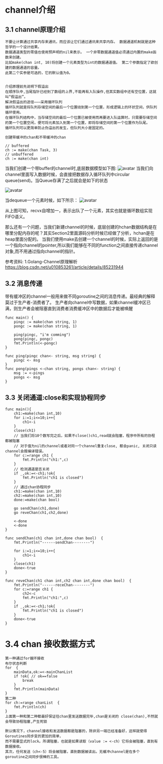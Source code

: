 # channel介绍

## 3.1 channel原理介绍
```
不要让计算通过共享内存来通讯，而应该让它们通过通讯来共享内存。 数据通道机制就是这种哲学的一个设计结果。
数据通道类型的零值也使用预声明的nil来表示。 一个非零数据通道值必须通过内置的make函数来创建。
比如make(chan int, 10)将创建一个元素类型为int的数据通道值。 第二个参数指定了欲创建的数据通道的容量。
此第二个实参是可选的，它的默认值为0。


介绍原理前先说明下假溢出
在顺序队中,当尾指针已经到了数组的上界,不能再有入队操作,但其实数组中还有空位置，这就叫“假溢出”。
解决假溢出的途径———采用循环队列
循环队列就是将队列存储空间的最后一个位置绕到第一个位置，形成逻辑上的环状空间，供队列循环使用。
在循环队列结构中，当存储空间的最后一个位置已被使用而再要进入队运算时，只需要存储空间的第一个位置空闲，便可将元素加入到第一个位置，即将存储空间的第一个位置作为队尾。
循环队列可以更简单防止伪溢出的发生，但队列大小是固定的。

创建带缓冲的chan和不带缓冲的chan
```
```
// buffered
ch := make(chan Task, 3)
// unbuffered
ch := make(chan int)

```

当我们创建一个带buffer的channel时,底层数据模型如下图:
![avatar](https://img-blog.csdnimg.cn/20190307092857857.png?x-oss-process=image/watermark,type_ZmFuZ3poZW5naGVpdGk,shadow_10,text_aHR0cHM6Ly9ibG9nLmNzZG4ubmV0L3UwMTA4NTMyNjE=,size_16,color_FFFFFF,t_70)
当我们向channel里面写入数据时候，会直接把数据存入循环队列中circular queue(send)。当Queue存满了之后就会是如下的状态

![avatar](https://img-blog.csdnimg.cn/20190307092838884.png?x-oss-process=image/watermark,type_ZmFuZ3poZW5naGVpdGk,shadow_10,text_aHR0cHM6Ly9ibG9nLmNzZG4ubmV0L3UwMTA4NTMyNjE=,size_16,color_FFFFFF,t_70)

当dequeue一个元素时候，如下所示：
![avatar](https://img-blog.csdnimg.cn/20190307092928342.png?x-oss-process=image/watermark,type_ZmFuZ3poZW5naGVpdGk,shadow_10,text_aHR0cHM6Ly9ibG9nLmNzZG4ubmV0L3UwMTA4NTMyNjE=,size_16,color_FFFFFF,t_70)

从上图可知，recvx自增加一，表示出队了一个元素，其实也就是循环数组实现FIFO语义。

那么还有一个问题，当我们新建channel的时候，底层创建的hchan数据结构是在哪里分配内存的呢？其实Section2里面源码分析时候已经做了分析，hchan是在heap里面分配的。
当我们使用make去创建一个channel的时候，实际上返回的是一个指向channel的pointer,所以我们能够在不同的function之间直接传递channel对象,而不用通过指向channel的指针。

参考资料:
1.Golang-Channel原理解析
https://blog.csdn.net/u010853261/article/details/85231944


## 3.2 消息传递

带有缓冲区的channel一般用来做不同goroutine之间的消息传递。最经典的解释莫过于生产者-消费者了。
生产者向channel中写数据，如果channel缓冲区已满，则生产者会被阻塞直到消费者消费缓冲区中的数据后才能被唤醒

```
func main() {
	pingc := make(chan string, 1)
	pongc := make(chan string, 1)

	ping(pingc, "i'm comming")
	pong(pingc, pongc)
	fmt.Println(<-pongc)
}

func ping(pingc chan<- string, msg string) {
	pingc <- msg
}
func pong(pings <-chan string, pongs chan<- string) {
	msg := <-pings
	pongs <- msg
}
```

## 3.3 关闭通道:close和实现协程同步
```
func main(){
    ch1:=make(chan int,10)
	for i:=1;i<=10;i++{
		ch1<-i
	}
	close(ch1)
	// 当我们将10个数写完之后，如果不close()ch1,read就会阻塞，程序中所有的协程都被阻塞
	// 对于值为nil的channel或者对同一个channel重复close, 都会panic, 关闭只读channel会报编译错误。
	for c:=range ch1 {
		fmt.Println("ch1:",c)
	}
	// 检测通道是否关闭
	if _,ok:=<-ch1;!ok{
    	fmt.Println("ch1 is closed")
    }
    // 通过chan协程同步
    ch1:=make(chan int,10)
    ch2:=make(chan int,10)
    done:=make(chan bool)

    go sendChan(ch1,done)
    go reveChan(ch1,ch2,done)

    <-done
    <-done
}

func sendChan(ch1 chan int,done chan bool)  {
	fmt.Println("------sendChan--------")

	for i:=1;i<=10;i++{
		ch1<-i
	}
	close(ch1)
	done<-true
}

func reveChan(ch1 chan int,ch2 chan int,done chan bool)  {
	fmt.Println("------receChan--------")
	for c:=range ch1 {
		ch2<-c
		fmt.Println("ch1:",c)
	}
	if _,ok:=<-ch1;!ok{
		fmt.Println("ch1 is closed")
	}
	done<-true
}
```

# 3.4 chan 接收数据方式

```$xslt
第一种通过for循环接收
布尔状态判断
for  {
    mainData,ok:=<-mainChanList
    if !ok{ // ok==false
        break
    }
    fmt.Println(mainData)
}
第二种
for ch:=range chanList  {
    fmt.Println(ch)
}
上面第一种和第二种都最好保证往chan里发送数据完毕,chan是关闭的 close(chan),不然就会导致协程阻塞,产生死锁

默认情况下，channel接收和发送数据都是阻塞的，除非另一端已经准备好，这样就使得Goroutines同步变的更加的简单，
而不需要显式的lock。所谓阻塞，也就是如果读取（value := <-ch）它将会被阻塞，直到有数据接收。
其次，任何发送（ch<-5）将会被阻塞，直到数据被读出。无缓冲channel是在多个goroutine之间同步很棒的工具。


```


